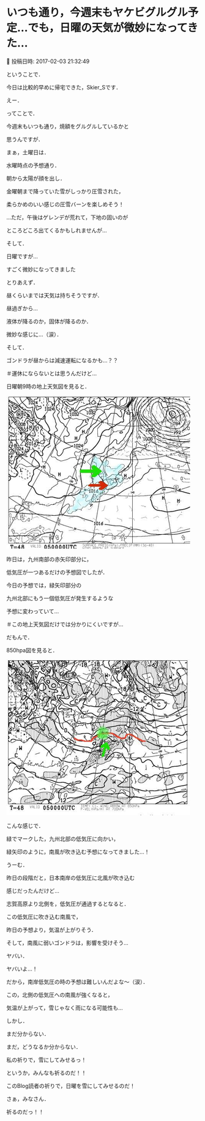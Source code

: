 # いつも通り，今週末もヤケビグルグル予定…でも，日曜の天気が微妙になってきた…

📅 投稿日時: 2017-02-03 21:32:49

ということで．


今日は比較的早めに帰宅できた，Skier_Sです．





えー．


ってことで．


今週末もいつも通り，焼額をグルグルしているかと


思うんですが．





まぁ，土曜日は．


水曜時点の予想通り．


朝から太陽が顔を出し．


金曜朝まで降っていた雪がしっかり圧雪された，


柔らかめのいい感じの圧雪バーンを楽しめそう！


…ただ，午後はゲレンデが荒れて，下地の固いのが


ところどころ出てくるかもしれませんが…





そして．


日曜ですが…


すごく微妙になってきました





とりあえず．


昼くらいまでは天気は持ちそうですが．


昼過ぎから…


液体が降るのか，固体が降るのか．


微妙な感じに…（涙）．


そして．


ゴンドラが昼からは減速運転になるかも…？？


＃運休にならないとは思うんだけど…





日曜朝9時の地上天気図を見ると．




![e1b0dcf50b260b27bb1562347002be74.jpg](images/e1b0dcf50b260b27bb1562347002be74.jpg)




昨日は，九州南部の赤矢印部分に，


低気圧が一つあるだけの予想図でしたが．


今日の予想では，緑矢印部分の


九州北部にもう一個低気圧が発生するような


予想に変わっていて…


＃この地上天気図だけでは分かりにくいですが…





だもんで．


850hpa図を見ると．




![728699a54c49f2e8365b590f28cb2154.jpg](images/728699a54c49f2e8365b590f28cb2154.jpg)




こんな感じで．


緑でマークした，九州北部の低気圧に向かい，


緑矢印のように，南風が吹き込む予想になってきました…！





うーむ．


昨日の段階だと，日本南岸の低気圧に北風が吹き込む


感じだったんだけど…


志賀高原より北側を，低気圧が通過するとなると．


この低気圧に吹き込む南風で，


昨日の予想より，気温が上がりそう．


そして，南風に弱いゴンドラは，影響を受けそう…


ヤバい．


ヤバいよ…！





だから，南岸低気圧の時の予想は難しいんだよな～（涙）．


この，北側の低気圧への南風が強くなると，


気温が上がって，雪じゃなく雨になる可能性も…





しかし．


まだ分からない．


まだ，どうなるか分からない．


私の祈りで，雪にしてみせるっ！





というか，みんなも祈るのだ！！


このBlog読者の祈りで，日曜を雪にしてみせるのだ！





さぁ，みなさん．


祈るのだっ！！
